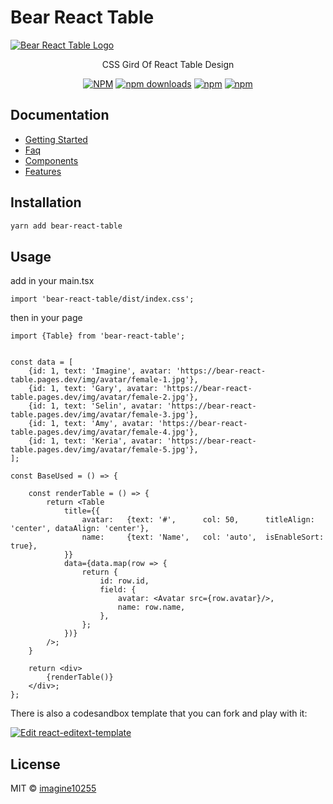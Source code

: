 # Bear React Table

<a href="https://bear-react-table.pages.dev/" title="Bear React Table - CSS Gird Of React Table Design">
    <img src="https://bear-react-table.pages.dev/img/banner.webp" alt="Bear React Table Logo"/>
</a>

<p align="center">
    CSS Gird Of React Table Design
</p>

<div align="center">

[![NPM](https://img.shields.io/npm/v/bear-react-table.svg?style=for-the-badge)](https://www.npmjs.com/package/bear-react-table)
[![npm downloads](https://img.shields.io/npm/dm/bear-react-table.svg?style=for-the-badge)](https://www.npmjs.com/package/bear-react-table)
[![npm](https://img.shields.io/npm/dt/bear-react-table.svg?style=for-the-badge)](https://www.npmjs.com/package/bear-react-table)
[![npm](https://img.shields.io/npm/l/bear-react-table?style=for-the-badge)](https://github.com/imagine10255/bear-react-table/blob/main/LICENSE)

</div>

## Documentation

- [Getting Started](https://bear-react-table.pages.dev/docs/getting-started)
- [Faq](https://bear-react-table.pages.dev/docs/category/faqs)
- [Components](https://bear-react-table.pages.dev/docs/category/components)
- [Features](https://bear-react-table.pages.dev/docs/category/features)


## Installation

```bash
yarn add bear-react-table
```

## Usage

add in your main.tsx
```tst
import 'bear-react-table/dist/index.css';

```

then in your page
```tsx
import {Table} from 'bear-react-table';


const data = [
    {id: 1, text: 'Imagine', avatar: 'https://bear-react-table.pages.dev/img/avatar/female-1.jpg'},
    {id: 1, text: 'Gary', avatar: 'https://bear-react-table.pages.dev/img/avatar/female-2.jpg'},
    {id: 1, text: 'Selin', avatar: 'https://bear-react-table.pages.dev/img/avatar/female-3.jpg'},
    {id: 1, text: 'Amy', avatar: 'https://bear-react-table.pages.dev/img/avatar/female-4.jpg'},
    {id: 1, text: 'Keria', avatar: 'https://bear-react-table.pages.dev/img/avatar/female-5.jpg'},
];

const BaseUsed = () => {
    
    const renderTable = () => {
        return <Table
            title={{
                avatar:   {text: '#',      col: 50,      titleAlign: 'center', dataAlign: 'center'},
                name:     {text: 'Name',   col: 'auto',  isEnableSort: true},
            }}
            data={data.map(row => {
                return {
                    id: row.id,
                    field: {
                        avatar: <Avatar src={row.avatar}/>,
                        name: row.name,
                    },
                };
            })}
        />;
    }
    
    return <div>
        {renderTable()}
    </div>;
};
```


There is also a codesandbox template that you can fork and play with it:

[![Edit react-editext-template](https://codesandbox.io/static/img/play-codesandbox.svg)](https://codesandbox.io/s/bear-react-table-n0s8su?file=/src/App.tsx)


## License

MIT © [imagine10255](https://github.com/imagine10255)

